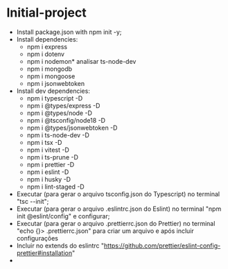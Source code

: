 # Initial-project

- Install package.json with npm init -y;
- Install dependencies:
  - npm i express
  - npm i dotenv
  - npm i nodemon* analisar ts-node-dev
  - npm i mongodb
  - npm i mongoose
  - npm i jsonwebtoken
- Install dev dependencies:
  - npm i typescript -D
  - npm i @types/express -D
  - npm i @types/node -D
  - npm i @tsconfig/node18 -D
  - npm i @types/jsonwebtoken -D
  - npm i ts-node-dev -D
  - npm i tsx -D
  - npm i vitest -D
  - npm i ts-prune -D
  - npm i prettier -D
  - npm i eslint -D
  - npm i husky -D
  - npm i lint-staged -D
- Executar (para gerar o arquivo tsconfig.json do Typescript) no terminal "tsc --init";
- Executar (para gerar o arquivo .eslintrc.json do Eslint) no terminal "npm init @eslint/config" e configurar;
- Executar (para gerar o arquivo .prettierrc.json do Prettier) no terminal "echo {}> .prettierrc.json" para criar um arquivo e após incluir configurações
- Incluir no extends do eslintrc "https://github.com/prettier/eslint-config-prettier#installation"
- 